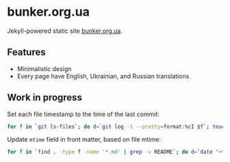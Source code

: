 bunker.org.ua
=============

Jekyll-powered static site [bunker.org.ua](https://bunker.org.ua/).


Features
--------

 - Minimalistic design
 - Every page have English, Ukrainian, and Russian translations


Work in progress
----------------

Set each file timestamp to the time of the last commit:

```sh
for f in `git ls-files`; do d=`git log -1 --pretty=format:%cI $f`; touch -d $d $f; done
```

Update `mtime` field in front matter, based on file mtime:

```sh
for f in `find . -type f -name '*.md' | grep -v README`; do d=`date "+%F %X %z" -r $f`; sed "s/^mtime:.*$/mtime: $d/" -i $f; touch -d "$d" $f; done
```
